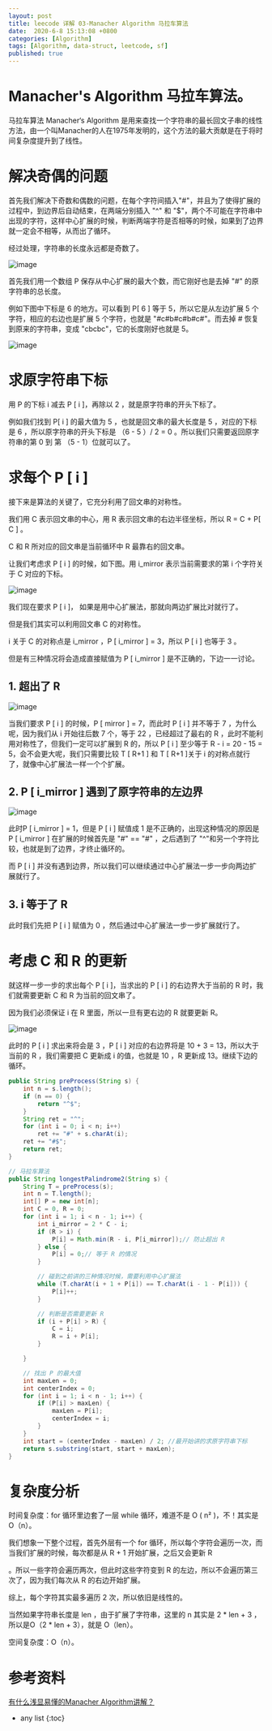 ```yaml
---
layout: post
title: leecode 详解 03-Manacher Algorithm 马拉车算法
date:  2020-6-8 15:13:08 +0800
categories: [Algorithm]
tags: [Algorithm, data-struct, leetcode, sf]
published: true
---
```


#  Manacher's Algorithm 马拉车算法。

马拉车算法 Manacher‘s Algorithm 是用来查找一个字符串的最长回文子串的线性方法，由一个叫Manacher的人在1975年发明的，这个方法的最大贡献是在于将时间复杂度提升到了线性。


# 解决奇偶的问题

首先我们解决下奇数和偶数的问题，在每个字符间插入"#"，并且为了使得扩展的过程中，到边界后自动结束，在两端分别插入 "^" 和 "$"，两个不可能在字符串中出现的字符，这样中心扩展的时候，判断两端字符是否相等的时候，如果到了边界就一定会不相等，从而出了循环。

经过处理，字符串的长度永远都是奇数了。

![image](https://user-images.githubusercontent.com/18375710/84165625-82902800-aaa6-11ea-863f-7b502d1c6016.png)

首先我们用一个数组 P 保存从中心扩展的最大个数，而它刚好也是去掉 "#" 的原字符串的总长度。

例如下图中下标是 6 的地方。可以看到 P[ 6 ] 等于 5，所以它是从左边扩展 5 个字符，相应的右边也是扩展 5 个字符，也就是 "#c#b#c#b#c#"。而去掉 # 恢复到原来的字符串，变成 "cbcbc"，它的长度刚好也就是 5。

![image](https://user-images.githubusercontent.com/18375710/84165839-b9fed480-aaa6-11ea-84bd-a55213d3cc3c.png)

# 求原字符串下标

用 P 的下标 i 减去 P [ i ]，再除以 2 ，就是原字符串的开头下标了。

例如我们找到 P[ i ] 的最大值为 5 ，也就是回文串的最大长度是 5 ，对应的下标是 6 ，所以原字符串的开头下标是 （6 - 5 ）/ 2 = 0 。所以我们只需要返回原字符串的第 0 到 第 （5 - 1）位就可以了。

# 求每个 P [ i ]

接下来是算法的关键了，它充分利用了回文串的对称性。

我们用 C 表示回文串的中心，用 R 表示回文串的右边半径坐标，所以 R = C + P[ C ] 。

C 和 R 所对应的回文串是当前循环中 R 最靠右的回文串。

让我们考虑求 P [ i ] 的时候，如下图。用 i_mirror 表示当前需要求的第 i 个字符关于 C 对应的下标。

![image](https://user-images.githubusercontent.com/18375710/84165957-e1ee3800-aaa6-11ea-83ad-6da11d4059e0.png)

我们现在要求 P [ i ]， 如果是用中心扩展法，那就向两边扩展比对就行了。

但是我们其实可以利用回文串 C 的对称性。

i 关于 C 的对称点是 i_mirror ，P [ i_mirror ] = 3，所以 P [ i ] 也等于 3 。

但是有三种情况将会造成直接赋值为 P [ i_mirror ] 是不正确的，下边一一讨论。

## 1. 超出了 R

![image](https://user-images.githubusercontent.com/18375710/84166179-24177980-aaa7-11ea-8383-6b000fdbdb17.png)

当我们要求 P [ i ] 的时候，P [ mirror ] = 7，而此时 P [ i ] 并不等于 7 ，为什么呢，因为我们从 i 开始往后数 7 个，等于 22 ，已经超过了最右的 R ，此时不能利用对称性了，但我们一定可以扩展到 R 的，所以 P [ i ] 至少等于 R - i = 20 - 15 = 5，会不会更大呢，我们只需要比较 T [ R+1 ] 和 T [ R+1 ]关于 i 的对称点就行了，就像中心扩展法一样一个个扩展。

## 2. P [ i_mirror ] 遇到了原字符串的左边界

![image](https://user-images.githubusercontent.com/18375710/84166256-3ee9ee00-aaa7-11ea-82a9-77a3a0fc41fe.png)

此时P [ i_mirror ] = 1，但是 P [ i ] 赋值成 1 是不正确的，出现这种情况的原因是 P [ i_mirror ] 在扩展的时候首先是 "#" == "#" ，之后遇到了 "^"和另一个字符比较，也就是到了边界，才终止循环的。

而 P [ i ] 并没有遇到边界，所以我们可以继续通过中心扩展法一步一步向两边扩展就行了。

## 3. i 等于了 R

此时我们先把 P [ i ] 赋值为 0 ，然后通过中心扩展法一步一步扩展就行了。

# 考虑 C 和 R 的更新

就这样一步一步的求出每个 P [ i ]，当求出的 P [ i ] 的右边界大于当前的 R 时，我们就需要更新 C 和 R 为当前的回文串了。

因为我们必须保证 i 在 R 里面，所以一旦有更右边的 R 就要更新 R。

![image](https://user-images.githubusercontent.com/18375710/84166368-604ada00-aaa7-11ea-8977-bd99a9221d70.png)

此时的 P [ i ] 求出来将会是 3 ，P [ i ] 对应的右边界将是 10 + 3 = 13，所以大于当前的 R ，我们需要把 C 更新成 i 的值，也就是 10 ，R 更新成 13。继续下边的循环。

```java
public String preProcess(String s) {
    int n = s.length();
    if (n == 0) {
        return "^$";
    }
    String ret = "^";
    for (int i = 0; i < n; i++)
        ret += "#" + s.charAt(i);
    ret += "#$";
    return ret;
}

// 马拉车算法
public String longestPalindrome2(String s) {
    String T = preProcess(s);
    int n = T.length();
    int[] P = new int[n];
    int C = 0, R = 0;
    for (int i = 1; i < n - 1; i++) {
        int i_mirror = 2 * C - i;
        if (R > i) {
            P[i] = Math.min(R - i, P[i_mirror]);// 防止超出 R
        } else {
            P[i] = 0;// 等于 R 的情况
        }

        // 碰到之前讲的三种情况时候，需要利用中心扩展法
        while (T.charAt(i + 1 + P[i]) == T.charAt(i - 1 - P[i])) {
            P[i]++;
        }

        // 判断是否需要更新 R
        if (i + P[i] > R) {
            C = i;
            R = i + P[i];
        }

    }

    // 找出 P 的最大值
    int maxLen = 0;
    int centerIndex = 0;
    for (int i = 1; i < n - 1; i++) {
        if (P[i] > maxLen) {
            maxLen = P[i];
            centerIndex = i;
        }
    }
    int start = (centerIndex - maxLen) / 2; //最开始讲的求原字符串下标
    return s.substring(start, start + maxLen);
}
```

# 复杂度分析

时间复杂度：for 循环里边套了一层 while 循环，难道不是 O ( n² )，不！其实是 O（n）。

我们想象一下整个过程，首先外层有一个 for 循环，所以每个字符会遍历一次，而当我们扩展的时候，每次都是从 R + 1 开始扩展，之后又会更新 R 

。所以一些字符会遍历两次，但此时这些字符变到 R 的左边，所以不会遍历第三次了，因为我们每次从 R 的右边开始扩展。

综上，每个字符其实最多遍历 2 次，所以依旧是线性的。

当然如果字符串长度是 len ，由于扩展了字符串，这里的 n 其实是 2 * len + 3 ，所以是O（2 * len + 3），就是 O（len）。

空间复杂度：O（n）。

# 参考资料

[有什么浅显易懂的Manacher Algorithm讲解？](https://www.zhihu.com/question/37289584?sort=created)

* any list
{:toc}